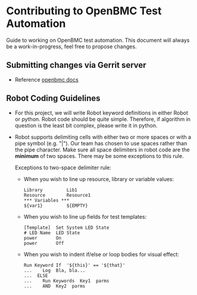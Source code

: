 Contributing to OpenBMC Test Automation
=======================================
Guide to working on OpenBMC test automation. This document will always be a work-in-progress, feel free to propose changes.

Submitting changes via Gerrit server
------------------------------------
-   Reference [openbmc docs](https://github.com/openbmc/docs/blob/master/contributing.md#submitting-changes-via-gerrit-server)

Robot Coding Guidelines
-----------------------
-   For this project, we will write Robot keyword definitions in either Robot
    or python.  Robot code should be quite simple.  Therefore, if algorithm
    in question is the least bit complex, please write it in python.
-   Robot supports delimiting cells with either two or more spaces or with a
    pipe symbol (e.g. "\|"). Our team has chosen to use spaces rather than the
    pipe character. Make sure all space delimiters in robot code are the
    **minimum** of two spaces. There may be some exceptions to this rule.

    Exceptions to two-space delimiter rule:

    - When you wish to line up resource, library or variable values:

      ```
      Library         Lib1
      Resource        Resource1
      *** Variables ***
      ${var1}         ${EMPTY}
      ```

    - When you wish to line up fields for test templates:

      ```
      [Template]  Set System LED State
      # LED Name  LED State
      power       On
      power       Off
      ```

    - When you wish to indent if/else or loop bodies for visual effect:

      ```
      Run Keyword If  '${this}' == '${that}'
      ...    Log  Bla, bla...
      ...  ELSE
      ...    Run Keywords  Key1  parms
      ...    AND  Key2  parms
      ```


